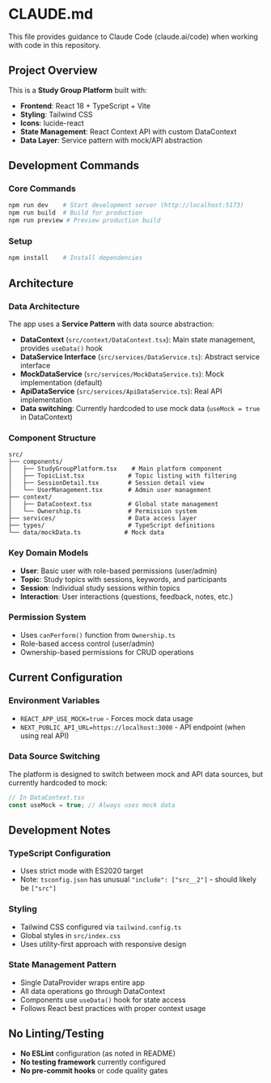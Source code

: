 # CLAUDE.md

This file provides guidance to Claude Code (claude.ai/code) when working with code in this repository.

## Project Overview

This is a **Study Group Platform** built with:
- **Frontend**: React 18 + TypeScript + Vite
- **Styling**: Tailwind CSS 
- **Icons**: lucide-react
- **State Management**: React Context API with custom DataContext
- **Data Layer**: Service pattern with mock/API abstraction

## Development Commands

### Core Commands
```bash
npm run dev    # Start development server (http://localhost:5173)
npm run build  # Build for production  
npm run preview # Preview production build
```

### Setup
```bash
npm install    # Install dependencies
```

## Architecture

### Data Architecture
The app uses a **Service Pattern** with data source abstraction:

- **DataContext** (`src/context/DataContext.tsx`): Main state management, provides `useData()` hook
- **DataService Interface** (`src/services/DataService.ts`): Abstract service interface
- **MockDataService** (`src/services/MockDataService.ts`): Mock implementation (default)
- **ApiDataService** (`src/services/ApiDataService.ts`): Real API implementation
- **Data switching**: Currently hardcoded to use mock data (`useMock = true` in DataContext)

### Component Structure
```
src/
├── components/
│   ├── StudyGroupPlatform.tsx    # Main platform component
│   ├── TopicList.tsx            # Topic listing with filtering
│   ├── SessionDetail.tsx        # Session detail view
│   └── UserManagement.tsx       # Admin user management
├── context/
│   ├── DataContext.tsx          # Global state management
│   └── Ownership.ts             # Permission system
├── services/                    # Data access layer
├── types/                       # TypeScript definitions
└── data/mockData.ts            # Mock data
```

### Key Domain Models
- **User**: Basic user with role-based permissions (user/admin)
- **Topic**: Study topics with sessions, keywords, and participants
- **Session**: Individual study sessions within topics
- **Interaction**: User interactions (questions, feedback, notes, etc.)

### Permission System
- Uses `canPerform()` function from `Ownership.ts`
- Role-based access control (user/admin)
- Ownership-based permissions for CRUD operations

## Current Configuration

### Environment Variables
- `REACT_APP_USE_MOCK=true` - Forces mock data usage
- `NEXT_PUBLIC_API_URL=https://localhost:3000` - API endpoint (when using real API)

### Data Source Switching  
The platform is designed to switch between mock and API data sources, but currently hardcoded to mock:
```typescript
// In DataContext.tsx
const useMock = true; // Always uses mock data
```

## Development Notes

### TypeScript Configuration
- Uses strict mode with ES2020 target
- Note: `tsconfig.json` has unusual `"include": ["src__2"]` - should likely be `["src"]`

### Styling
- Tailwind CSS configured via `tailwind.config.ts`
- Global styles in `src/index.css`
- Uses utility-first approach with responsive design

### State Management Pattern
- Single DataProvider wraps entire app
- All data operations go through DataContext
- Components use `useData()` hook for state access
- Follows React best practices with proper context usage

## No Linting/Testing
- **No ESLint** configuration (as noted in README)
- **No testing framework** currently configured
- **No pre-commit hooks** or code quality gates